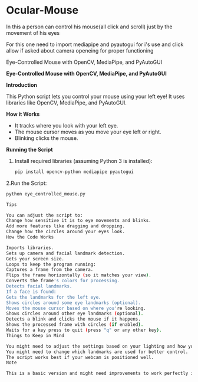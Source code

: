 # Ocular-Mouse
In this a person can control his mouse(all click and scroll) just by the movement of his eyes

For this one need to import mediapipe and pyautogui for i's use and click allow if asked about camera openeing for proper functioning


Eye-Controlled Mouse with OpenCV, MediaPipe, and PyAutoGUI

**Eye-Controlled Mouse with OpenCV, MediaPipe, and PyAutoGUI**

**Introduction**

This Python script lets you control your mouse using your left eye! It uses libraries like OpenCV, MediaPipe, and PyAutoGUI.

**How it Works**

- It tracks where you look with your left eye.
- The mouse cursor moves as you move your eye left or right.
- Blinking clicks the mouse.

**Running the Script**

1. Install required libraries (assuming Python 3 is installed):

   ```bash
   pip install opencv-python mediapipe pyautogui
2.Run the Script:

   ```bash
   python eye_controlled_mouse.py
   
Tips

You can adjust the script to:
Change how sensitive it is to eye movements and blinks.
Add more features like dragging and dropping.
Change how the circles around your eyes look.
How the Code Works

Imports libraries.
Sets up camera and facial landmark detection.
Gets your screen size.
Loops to keep the program running:
Captures a frame from the camera.
Flips the frame horizontally (so it matches your view).
Converts the frame's colors for processing.
Detects facial landmarks.
If a face is found:
Gets the landmarks for the left eye.
Shows circles around some eye landmarks (optional).
Moves the mouse cursor based on where you're looking.
Shows circles around other eye landmarks (optional).
Detects a blink and clicks the mouse if it happens.
Shows the processed frame with circles (if enabled).
Waits for a key press to quit (press "q" or any other key).
Things to Keep in Mind

You might need to adjust the settings based on your lighting and how you blink.
You might need to change which landmarks are used for better control.
The script works best if your webcam is positioned well.
Note

This is a basic version and might need improvements to work perfectly in all situations.
